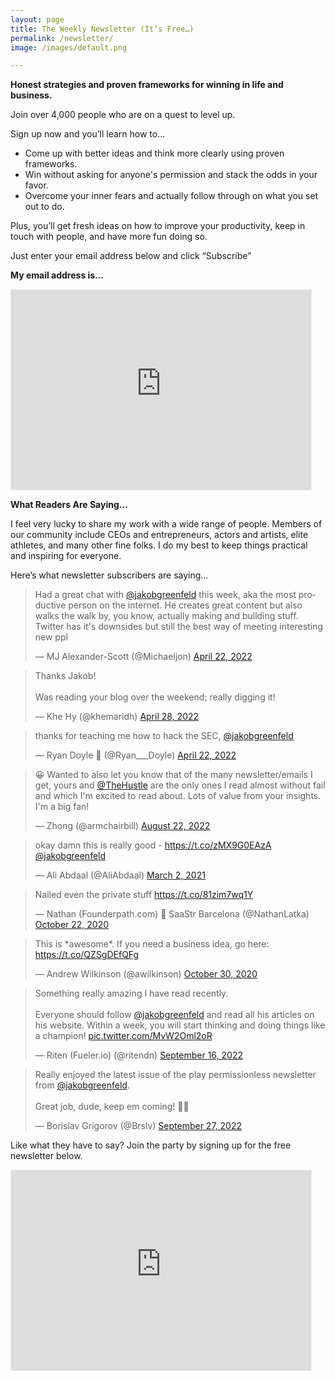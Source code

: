 ```yaml
---
layout: page
title: The Weekly Newsletter (It’s Free…)
permalink: /newsletter/
image: /images/default.png

---
```


**Honest strategies and proven frameworks for winning in life and business.**

Join over 4,000 people who are on a quest to level up.

Sign up now and you’ll learn how to…

- Come up with better ideas and think more clearly using proven frameworks.
- Win without asking for anyone's permission and stack the odds in your favor.
- Overcome your inner fears and actually follow through on what you set out to do.

Plus, you’ll get fresh ideas on how to improve your productivity, keep in touch with people, and have more fun doing so.

Just enter your email address below and click “Subscribe”

**My email address is...**

<!-- <iframe height="60px" src="https://embeds.beehiiv.com/721b7323-23a6-4e64-ad95-364036af2b0b?slim=true" data-test-id="beehiiv-embed" frameborder="0" scrolling="no" style="margin: 0;margin-top: 20px; border-radius: 0px !important; background-color: transparent;"></iframe> -->

<iframe src="https://playpermissionless.substack.com/embed" width="480" height="320" style="border:1px solid #EEE; background:white;" frameborder="0" scrolling="no"></iframe>

**What Readers Are Saying…**

I feel very lucky to share my work with a wide range of people. Members of our community include CEOs and entrepreneurs, actors and artists, elite athletes, and many other fine folks. I do my best to keep things practical and inspiring for everyone.

Here’s what newsletter subscribers are saying…

<blockquote class="twitter-tweet"><p lang="en" dir="ltr">Had a great chat with <a href="https://twitter.com/jakobgreenfeld?ref_src=twsrc%5Etfw">@jakobgreenfeld</a> this week, aka the most productive person on the internet. He creates great content but also walks the walk by, you know, actually making and building stuff. Twitter has it&#39;s downsides but still the best way of meeting interesting new ppl</p>&mdash; MJ Alexander-Scott (@Michaeljon) <a href="https://twitter.com/Michaeljon/status/1517487068670308358?ref_src=twsrc%5Etfw">April 22, 2022</a></blockquote> <script async src="https://platform.twitter.com/widgets.js" charset="utf-8"></script>

<blockquote class="twitter-tweet" data-conversation="none"><p lang="en" dir="ltr">Thanks Jakob!<br><br>Was reading your blog over the weekend; really digging it!</p>&mdash; Khe Hy (@khemaridh) <a href="https://twitter.com/khemaridh/status/1519698795319070720?ref_src=twsrc%5Etfw">April 28, 2022</a></blockquote> 

<blockquote class="twitter-tweet" data-conversation="none"><p lang="en" dir="ltr">thanks for teaching me how to hack the SEC, <a href="https://twitter.com/jakobgreenfeld?ref_src=twsrc%5Etfw">@jakobgreenfeld</a></p>&mdash; Ryan Doyle 🔮 (@Ryan___Doyle) <a href="https://twitter.com/Ryan___Doyle/status/1517568315618648067?ref_src=twsrc%5Etfw">April 22, 2022</a></blockquote> 


<blockquote class="twitter-tweet" data-conversation="none"><p lang="en" dir="ltr">😀 Wanted to also let you know that of the many newsletter/emails I get, yours and <a href="https://twitter.com/TheHustle?ref_src=twsrc%5Etfw">@TheHustle</a> are the only ones I read almost without fail and which I&#39;m excited to read about. Lots of value from your insights. I&#39;m a big fan!</p>&mdash; Zhong (@armchairbill) <a href="https://twitter.com/armchairbill/status/1561749158733938688?ref_src=twsrc%5Etfw">August 22, 2022</a></blockquote> 

<blockquote class="twitter-tweet"><p lang="en" dir="ltr">okay damn this is really good - <a href="https://t.co/zMX9G0EAzA">https://t.co/zMX9G0EAzA</a> <a href="https://twitter.com/jakobgreenfeld?ref_src=twsrc%5Etfw">@jakobgreenfeld</a></p>&mdash; Ali Abdaal (@AliAbdaal) <a href="https://twitter.com/AliAbdaal/status/1366784294916681734?ref_src=twsrc%5Etfw">March 2, 2021</a></blockquote> 

<blockquote class="twitter-tweet"><p lang="en" dir="ltr">Nailed even the private stuff <a href="https://t.co/81zim7wq1Y">https://t.co/81zim7wq1Y</a></p>&mdash; Nathan (Founderpath.com) 📍 SaaStr Barcelona (@NathanLatka) <a href="https://twitter.com/NathanLatka/status/1319320931001663489?ref_src=twsrc%5Etfw">October 22, 2020</a></blockquote> 

<blockquote class="twitter-tweet"><p lang="en" dir="ltr">This is *awesome*. If you need a business idea, go here: <a href="https://t.co/QZSgDEfQFg">https://t.co/QZSgDEfQFg</a></p>&mdash; Andrew Wilkinson (@awilkinson) <a href="https://twitter.com/awilkinson/status/1322263313095389184?ref_src=twsrc%5Etfw">October 30, 2020</a></blockquote> 

<blockquote class="twitter-tweet"><p lang="en" dir="ltr">Something really amazing I have read recently. <br><br>Everyone should follow <a href="https://twitter.com/jakobgreenfeld?ref_src=twsrc%5Etfw">@jakobgreenfeld</a> and read all his articles on his website. Within a week, you will start thinking and doing things like a champion! <a href="https://t.co/MvW2Oml2oR">pic.twitter.com/MvW2Oml2oR</a></p>&mdash; Riten (Fueler.io) (@ritendn) <a href="https://twitter.com/ritendn/status/1570724975346319362?ref_src=twsrc%5Etfw">September 16, 2022</a></blockquote> 

<blockquote class="twitter-tweet"><p lang="en" dir="ltr">Really enjoyed the latest issue of the play permissionless newsletter from <a href="https://twitter.com/jakobgreenfeld?ref_src=twsrc%5Etfw">@jakobgreenfeld</a>.<br><br>Great job, dude, keep em coming! 💯🚀</p>&mdash; Borislav Grigorov (@Brslv) <a href="https://twitter.com/Brslv/status/1574770719128428544?ref_src=twsrc%5Etfw">September 27, 2022</a></blockquote> 

Like what they have to say? Join the party by signing up for the free newsletter below.

<!-- <iframe src="https://embeds.beehiiv.com/721b7323-23a6-4e64-ad95-364036af2b0b?slim=true" data-test-id="beehiiv-embed" frameborder="0" scrolling="no" style="margin: 0; border-radius: 0px !important; background-color: transparent;"></iframe> -->

<iframe src="https://playpermissionless.substack.com/embed" width="480" height="320" style="border:1px solid #EEE; background:white;" frameborder="0" scrolling="no"></iframe>